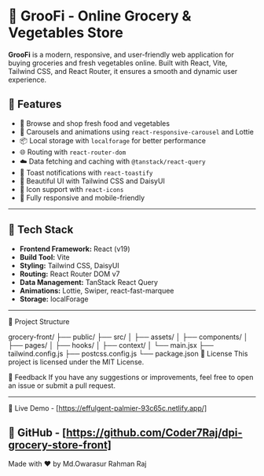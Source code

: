 # 🥦 GrooFi - Online Grocery & Vegetables Store

**GrooFi** is a modern, responsive, and user-friendly web application for buying groceries and fresh vegetables online. Built with React, Vite, Tailwind CSS, and React Router, it ensures a smooth and dynamic user experience.

## 🚀 Features

- 🛒 Browse and shop fresh food and vegetables
- 🎡 Carousels and animations using `react-responsive-carousel` and Lottie
- 📦 Local storage with `localforage` for better performance
- 🌐 Routing with `react-router-dom`
- ☁️ Data fetching and caching with `@tanstack/react-query`
- 🔔 Toast notifications with `react-toastify`
- 🎨 Beautiful UI with Tailwind CSS and DaisyUI
- 🧩 Icon support with `react-icons`
- 📱 Fully responsive and mobile-friendly

---

## 🧰 Tech Stack

- **Frontend Framework:** React (v19)
- **Build Tool:** Vite
- **Styling:** Tailwind CSS, DaisyUI
- **Routing:** React Router DOM v7
- **Data Management:** TanStack React Query
- **Animations:** Lottie, Swiper, react-fast-marquee
- **Storage:** localForage

---
📁 Project Structure

grocery-front/
├── public/
├── src/
│   ├── assets/
│   ├── components/
│   ├── pages/
│   ├── hooks/
│   ├── context/
│   └── main.jsx
├── tailwind.config.js
├── postcss.config.js
└── package.json
📝 License
This project is licensed under the MIT License.

💬 Feedback
If you have any suggestions or improvements, feel free to open an issue or submit a pull request.

---

📍 Live Demo - [https://effulgent-palmier-93c65c.netlify.app/]


## 📂 GitHub - [https://github.com/Coder7Raj/dpi-grocery-store-front]


Made with ❤️ by Md.Owarasur Rahman Raj
